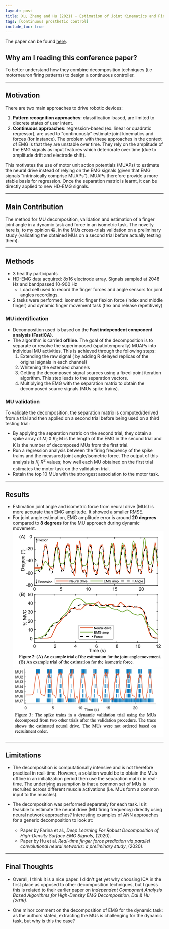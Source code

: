 ```yaml
---
layout: post
title: Xu, Zheng and Hu (2021) - Estimation of Joint Kinematics and Fingertip Forces using Motorneuron Firing Activities. A Preliminary Report 
tags: [Continuous prosthetic control]
include_toc: true
---
```

The paper can be found [here](https://ieeexplore.ieee.org/document/9441433).


## Why am I reading this conference paper?
To better understand how they combine decomposition techniques (i.e motorneuron firing patterns) to design a continuous controller.

---
## Motivation
There are two main approaches to drive robotic devices: 
1. **Pattern recognition approaches**: classification-based, are limited to discrete states of user intent.
2. **Continuous approaches**: regression-based (ex. linear or quadratic regressor), are used to "continuously" estimate joint kinematics and forces (for instance). The problem with these approaches in the context of EMG is that they are unstable over time. They rely on the amplitude of the EMG signals as input features which deteriorate over time (due to amplitude drift and electrode shift).

This motivates the use of motor unit action potentials (MUAPs) to estimate the neural drive instead of relying on the EMG signals (given that EMG signals "intrinsically comprise MUAPs"). MUAPs therefore provide a more stable basis for regression. Once the separation matrix is learnt, it can be directly applied to new HD-EMG signals.

---
## Main Contribution
The method for MU decomposition, validation and estimation of a finger joint angle in a dynamic task and force in an isometric task.
The novelty here is, to my opinion 😀, in the MUs cross-trials validation on a preliminary study (validating the obtained MUs on a second trial before actually testing them).

---
## Methods
- 3 healthy participants
- HD-EMG data acquired: 8x16 electrode array. Signals sampled at 2048 Hz and bandpassed 10-900 Hz
  - Load cell used to record the finger forces and angle sensors for joint angles recordings.
- 2 tasks were performed: isometric finger flexion force (index and middle finger) and dynamic finger movement task (flex and release repetitively)

### MU identification
- Decomposition used is based on the **Fast independent component analysis (FastICA)**. 
- The algorithm is carried **offline**. The goal of the decomposition is to separate or resolve the superimposed (spatiotemporally) MUAPs into individual MU activities. This is achieved through the following steps:
  1. Extending the raw signal ( by adding R delayed replicas of the original signals in each channel)
  2. Whitening the extended channels
  3. Getting the decomposed signal sources using a fixed-point iteration algorithm. This step leads to the separation vectors. 
  4. Multiplying the EMG with the separation matrix to obtain the decomposed source signals (MUs spike trains).
  
### MU validation
To validate the decomposition, the separation matrix is computed/derived from a trial and then applied on a second trial before being used on a third testing trial:

  - By applying the separation matrix on the second trial, they obtain a spike array of $M_i$ X $K_j$; M is the length of the EMG in the second trial and K is the number of decomposed MUs from the first trial.
  - Run a regression analysis between the firing frequency of the spike trains and the measured joint angle/isometric force. The output of this analysis is  $K_j$ $R^2$ values; how well each MU obtained on the first trial estimates the motor task on the validation trial.
  - Retain the top 10 MUs with the strongest association to the motor task.

---
## Results
- Estimation joint angle and isometric force from neural drive (MUs) is more accurate than EMG amplitude. It showed a smaller RMSE.
- For joint angle estimation, EMG amplitude error is around **20 degrees** compared to **8 degrees** for the MU approach during dynamic movement.
![neural_drive_results](/lit_review/figures/Hu_neuraldrive_vs_amp.png)
![neural_drive_MU](/lit_review/figures/Hu_MUs_neural_drive.png)
  
---
## Limitations 
 - The decomposition is computationally intensive and is not therefore practical in real-time. However, a solution would be to obtain the MUs offline in an initialization period then use the separation matrix in real-time. The underlying assumption is that a common set of MUs is recruited across different muscle activations (i.e. MUs form a common input to the muscles).
  
 - The decomposition was performed separately for each task. Is it feasible to estimate the neural drive (MU firing frequency) directly using neural network approaches? Interesting examples of ANN approaches for a generic decomposition to look at:
   - Paper by Farina et al., *Deep Learning For Robust Decomposition of High-Density Surface EMG Signals*, (2020). 
   - Paper by Hu et al. *Real-time finger force prediction via parallel convolutional neural networks: a preliminary study*, (2020). 

---
## Final Thoughts
- Overall, I think it is a nice paper. I didn't get yet why choosing ICA in the first place as opposed to other decomposition techniques, but I guess this is related to their earlier paper on *Independent Component Analysis Based Algorithms for High-Density EMG Decomposition, Dai & Hu (2019)*.

- One minor comment on the decomposition of EMG for the dynamic task: as the authors stated, extracting the MUs is challenging for the dynamic task, but why is this the case?

